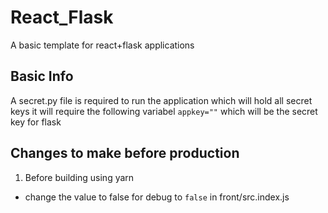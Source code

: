 # React_Flask
A basic template for react+flask applications

## Basic Info
A secret.py file is required to run the application which will hold all secret keys
it will require the following variabel `appkey=""` which will be the secret key for flask

## Changes to make before production
1. Before building using yarn
  * change the value to false for debug to `false` in front/src.index.js
